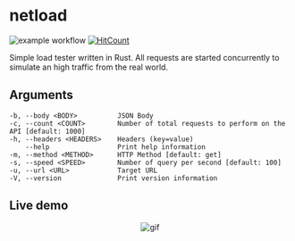 # netload

![example workflow](https://github.com/arnaudperalta/netload/actions/workflows/ci.yml/badge.svg)
[![HitCount](https://hits.dwyl.com/arnaudperalta/netload.svg?style=flat-square)](http://hits.dwyl.com/arnaudperalta/netload)

Simple load tester written in Rust. All requests are started concurrently to simulate an high traffic from the real world.

## Arguments
```
-b, --body <BODY>          JSON Body
-c, --count <COUNT>        Number of total requests to perform on the API [default: 1000]
-h, --headers <HEADERS>    Headers (key=value)
    --help                 Print help information
-m, --method <METHOD>      HTTP Method [default: get]
-s, --speed <SPEED>        Number of query per second [default: 100]
-u, --url <URL>            Target URL
-V, --version              Print version information
```

## Live demo
<p align="center">
    <img src="https://i.imgur.com/g8rEcCQ.gif" alt="gif" />
</p>
